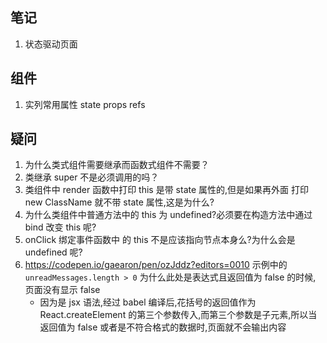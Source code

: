## 笔记

1. 状态驱动页面

## 组件

1. 实列常用属性 state props refs

## 疑问

1. 为什么类式组件需要继承而函数式组件不需要？
2. 类继承 super 不是必须调用的吗？
3. 类组件中 render 函数中打印 this 是带 state 属性的,但是如果再外面 打印 new ClassName 就不带 state 属性,这是为什么?
4. 为什么类组件中普通方法中的 this 为 undefined?必须要在构造方法中通过 bind 改变 this 呢?
5. onClick 绑定事件函数中 的 this 不是应该指向节点本身么?为什么会是 undefined 呢?
6. https://codepen.io/gaearon/pen/ozJddz?editors=0010 示例中的 `unreadMessages.length > 0` 为什么此处是表达式且返回值为 false 的时候,
   页面没有显示 false
   - 因为是 jsx 语法,经过 babel 编译后,花括号的返回值作为 React.createElement 的第三个参数传入,而第三个参数是子元素,所以当返回值为 false 或者是不符合格式的数据时,页面就不会输出内容
